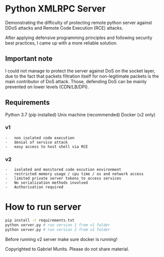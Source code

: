 # Python XMLRPC Server

Demonstrating the difficulty of protecting remote python server against DDoS attacks and Remote Code Execution (RCE) attacks.

After applying defensive programming principles and following security
best practices, I came up with a more reliable solution.

## Important note

I could not manage to protect the server against DoS on the socket layer,
due to the fact that packets filtration itself for non-legitimate packets is the main
contributor of DoS attack.
Those, defending DoS can be mainly prevented on lower levels (CDN/LB/DPI).

## Requirements

Python 3.7 (pip installed)
Unix machine (recommended)
Docker (v2 only)

### v1

    -   non isolated code execution
    -   denial of service attack
    -   easy access to host shell via RCE

### v2

    -   isolated and monitored code excution environment
    -   restricted memory usage / cpu time / os and network access
    -   limited private server tokens to access services
    -   No serialization methods involved
    -   Authorisation required

# How to run server

```bash
pip install -r requirements.txt
python server.py # run version 1 from v1 folder
python server.py # run version 2 from v2 folder
```

Before running v2 server make sure docker is running!

Copyrighted to Gabriel Munits. Please do not share material.
